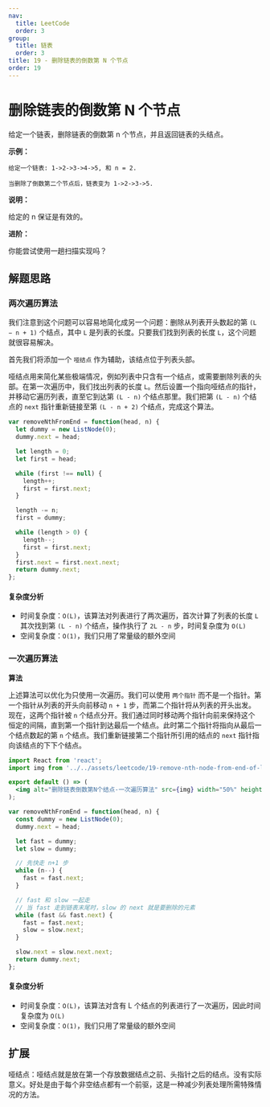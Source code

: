 ```yaml
---
nav:
  title: LeetCode
  order: 3
group:
  title: 链表
  order: 3
title: 19 - 删除链表的倒数第 N 个节点
order: 19
---
```


# 删除链表的倒数第 N 个节点

给定一个链表，删除链表的倒数第 n 个节点，并且返回链表的头结点。

**示例：**

```
给定一个链表: 1->2->3->4->5, 和 n = 2.

当删除了倒数第二个节点后，链表变为 1->2->3->5.
```

**说明：**

给定的 n 保证是有效的。

**进阶：**

你能尝试使用一趟扫描实现吗？

## 解题思路

### 两次遍历算法

我们注意到这个问题可以容易地简化成另一个问题：删除从列表开头数起的第 `(L − n + 1)` 个结点，其中 `L` 是列表的长度。只要我们找到列表的长度 `L`，这个问题就很容易解决。

首先我们将添加一个 `哑结点` 作为辅助，该结点位于列表头部。

哑结点用来简化某些极端情况，例如列表中只含有一个结点，或需要删除列表的头部。在第一次遍历中，我们找出列表的长度 `L`。然后设置一个指向哑结点的指针，并移动它遍历列表，直至它到达第 `(L - n)` 个结点那里。我们把第 `(L - n)` 个结点的 `next` 指针重新链接至第 `(L - n + 2)` 个结点，完成这个算法。

```js
var removeNthFromEnd = function(head, n) {
  let dummy = new ListNode(0);
  dummy.next = head;

  let length = 0;
  let first = head;

  while (first !== null) {
    length++;
    first = first.next;
  }

  length -= n;
  first = dummy;

  while (length > 0) {
    length--;
    first = first.next;
  }
  first.next = first.next.next;
  return dummy.next;
};
```

#### 复杂度分析

- 时间复杂度：`O(L)`，该算法对列表进行了两次遍历，首次计算了列表的长度 `L` 其次找到第 `(L - n)` 个结点，操作执行了 `2L - n` 步，时间复杂度为 `O(L)`
- 空间复杂度：`O(1)`，我们只用了常量级的额外空间

### 一次遍历算法

**算法**

上述算法可以优化为只使用一次遍历。我们可以使用 `两个指针` 而不是一个指针。第一个指针从列表的开头向前移动 `n + 1` 步，而第二个指针将从列表的开头出发。现在，这两个指针被 `n` 个结点分开。我们通过同时移动两个指针向前来保持这个恒定的间隔，直到第一个指针到达最后一个结点。此时第二个指针将指向从最后一个结点数起的第 `n` 个结点。我们重新链接第二个指针所引用的结点的 `next` 指针指向该结点的下下个结点。

```jsx | inline
import React from 'react';
import img from '../../assets/leetcode/19-remove-nth-node-from-end-of-list.gif';

export default () => (
  <img alt="删除链表倒数第N个结点-一次遍历算法" src={img} width="50%" height="50%" />
);
```

```js
var removeNthFromEnd = function(head, n) {
  const dummy = new ListNode(0);
  dummy.next = head;

  let fast = dummy;
  let slow = dummy;

  // 先快走 n+1 步
  while (n--) {
    fast = fast.next;
  }

  // fast 和 slow 一起走
  // 当 fast 走到链表末尾时，slow 的 next 就是要删除的元素
  while (fast && fast.next) {
    fast = fast.next;
    slow = slow.next;
  }

  slow.next = slow.next.next;
  return dummy.next;
};
```

#### 复杂度分析

- 时间复杂度：`O(L)`，该算法对含有 L 个结点的列表进行了一次遍历，因此时间复杂度为 `O(L)`
- 空间复杂度：`O(1)`，我们只用了常量级的额外空间

## 扩展

哑结点：哑结点就是放在第一个存放数据结点之前、头指针之后的结点。没有实际意义。好处是由于每个非空结点都有一个前驱，这是一种减少列表处理所需特殊情况的方法。
